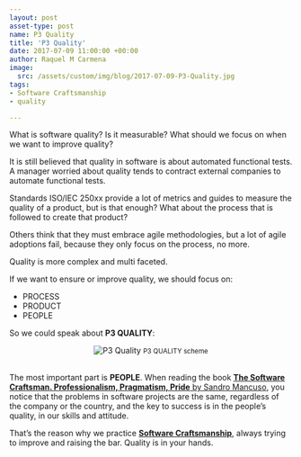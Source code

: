 ```yaml
---
layout: post
asset-type: post
name: P3 Quality
title: 'P3 Quality'
date: 2017-07-09 11:00:00 +00:00
author: Raquel M Carmena
image:
  src: /assets/custom/img/blog/2017-07-09-P3-Quality.jpg
tags:
- Software Craftsmanship
- quality

---
```


What is software quality? Is it measurable? What should we focus on when we want to improve quality?

It is still believed that quality in software is about automated functional tests. A manager worried about quality tends to contract external companies to automate functional tests.

Standards ISO/IEC 250xx provide a lot of metrics and guides to measure the quality of a product, but is that enough? What about the process that is followed to create that product? 

Others think that they must embrace agile methodologies, but a lot of agile adoptions fail, because they only focus on the process, no more.

Quality is more complex and multi faceted.

If we want to ensure or improve quality, we should focus on:

* PROCESS
* PRODUCT
* PEOPLE

So we could speak about **P3 QUALITY**:

<center>
<img src="{{site.baseurl}}/assets/custom/img/blog/2017-07-09-P3-Quality/P3-Quality.jpg" alt="P3 Quality" class="img img-fluid"/>
<small>P3 QUALITY scheme</small>
</center>

<br/>

The most important part is **PEOPLE**. When reading the book <a href="https://www.goodreads.com/book/show/23215733-the-software-craftsman" target="_blank">**The Software Craftsman. Professionalism, Pragmatism, Pride** by Sandro Mancuso</a>, you notice that the problems in software projects are the same, regardless of the company or the country, and the key to success is in the people’s quality, in our skills and attitude. 

That’s the reason why we practice <a href="http://manifesto.softwarecraftsmanship.org" target="_blank">**Software Craftsmanship**</a>, always trying to improve and raising the bar. Quality is in your hands.
